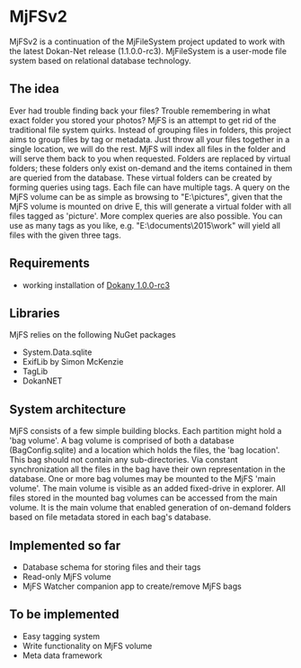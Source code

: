 # MjFSv2

MjFSv2 is a continuation of the MjFileSystem project updated to work with the latest Dokan-Net release (1.1.0.0-rc3). MjFileSystem is a user-mode file system based on relational database technology. 

## The idea
Ever had trouble finding back your files? Trouble remembering in what exact folder you stored your photos? MjFS is an attempt to get rid of the traditional file system quirks. Instead of grouping files in folders, this project aims to group files by tag or metadata. Just throw all your files together in a single location, we will do the rest. MjFS will index all files in the folder and will serve them back to you when requested. Folders are replaced by virtual folders; these folders only exist on-demand and the items contained in them 
are queried from the database. These virtual folders can be created by forming queries using tags. Each file can have multiple tags. A query on the MjFS volume can be as simple as browsing to "E:\pictures", given that the MjFS volume is mounted on drive E, this will generate a virtual folder with all files tagged as 'picture'. More complex queries are also possible. You can use as many tags as you like, e.g. "E:\documents\2015\work" will yield all files with the given three tags.

## Requirements
- working installation of [Dokany 1.0.0-rc3](https://github.com/dokan-dev/dokany/releases/tag/v1.0.0-RC3) 

## Libraries
MjFS relies on the following NuGet packages
- System.Data.sqlite
- ExifLib by Simon McKenzie
- TagLib
- DokanNET 

## System architecture
MjFS consists of a few simple building blocks. Each partition might hold a 'bag volume'. A bag volume is comprised of both a database (BagConfig.sqlite) and a location which holds the files, the 'bag location'.
This bag should not contain any sub-directories. Via constant synchronization all the files in the bag have their own representation in the database. 
One or more bag volumes may be mounted to the MjFS 'main volume'. The main volume is visible as an added fixed-drive in explorer. All files stored in the mounted 
bag volumes can be accessed from the main volume. It is the main volume that enabled generation of on-demand folders based on file metadata stored in each bag's database.

## Implemented so far
- Database schema for storing files and their tags
- Read-only MjFS volume
- MjFS Watcher companion app to create/remove MjFS bags

## To be implemented
- Easy tagging system
- Write functionality on MjFS volume
- Meta data framework